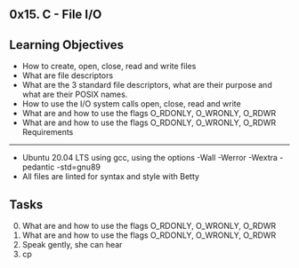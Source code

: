 0x15. C - File I/O
---
Learning Objectives
---
- How to create, open, close, read and write files
- What are file descriptors
- What are the 3 standard file descriptors, what are    their purpose and what are their POSIX names.
- How to use the I/O system calls open, close, read and write
- What are and how to use the flags O_RDONLY, O_WRONLY, O_RDWR
- What are and how to use the flags O_RDONLY, O_WRONLY, O_RDWR
Requirements
---
- Ubuntu 20.04 LTS using gcc, using the options -Wall -Werror -Wextra -pedantic -std=gnu89
- All files are linted for syntax and style with Betty

Tasks
---
0. What are and how to use the flags O_RDONLY, O_WRONLY, O_RDWR
1. What are and how to use the flags O_RDONLY, O_WRONLY, O_RDWR
2. Speak gently, she can hear
3. cp